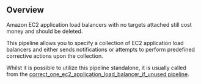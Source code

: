 ## Overview

Amazon EC2 application load balancers with no targets attached still cost money and should be deleted.

This pipeline allows you to specify a collection of EC2 application load balancers and either sends notifications or attempts to perform predefined corrective actions upon the collection.

Whilst it is possible to utilize this pipeline standalone, it is usually called from the [correct_one_ec2_application_load_balancer_if_unused pipeline](https://hub.flowpipe.io/mods/turbot/aws_thrifty/pipelines/aws_thrifty.pipeline.correct_one_ec2_application_load_balancer_if_unused).
